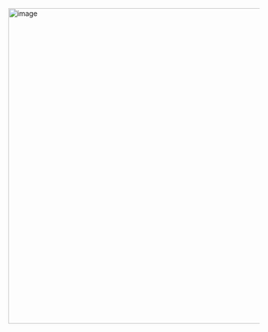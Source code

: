 <img width="772" height="634" alt="image" src="https://github.com/user-attachments/assets/46a35641-a2c4-49f9-ba7a-2c55cb383c2b" />
